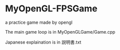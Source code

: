 # MyOpenGL-FPSGame
a practice game made by opengl

The main game loop is in MyOpenGLGame/Game.cpp

Japanese explaination is in 説明書.txt
